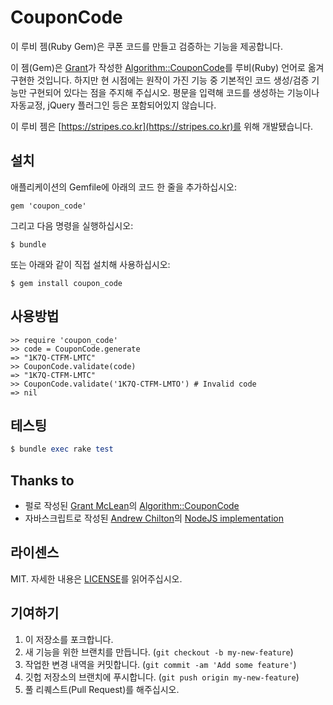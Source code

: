 # CouponCode

이 루비 젬(Ruby Gem)은 쿠폰 코드를 만들고 검증하는 기능을 제공합니다.

이 젬(Gem)은 [Grant][grant]가 작성한 [Algorithm::CouponCode][couponcode]를 루비(Ruby) 언어로 옮겨 구현한 것입니다.
하지만 현 시점에는 원작이 가진 기능 중 기본적인 코드 생성/검증 기능만 구현되어 있다는 점을 주지해 주십시오. 평문을 입력해 코드를 생성하는 기능이나
자동교정, jQuery 플러그인 등은 포함되어있지 않습니다.

이 루비 젬은 [https://stripes.co.kr](https://stripes.co.kr)를 위해 개발됐습니다.

## 설치

애플리케이션의 Gemfile에 아래의 코드 한 줄을 추가하십시오:

    gem 'coupon_code'

그리고 다음 명령을 실행하십시오:

    $ bundle

또는 아래와 같이 직접 설치해 사용하십시오:

    $ gem install coupon_code

## 사용방법

    >> require 'coupon_code'
    >> code = CouponCode.generate
    => "1K7Q-CTFM-LMTC"
    >> CouponCode.validate(code)
    => "1K7Q-CTFM-LMTC"
    >> CouponCode.validate('1K7Q-CTFM-LMTO') # Invalid code
    => nil

## 테스팅

```ruby
$ bundle exec rake test
```
## Thanks to

 - 펄로 작성된 [Grant McLean][grant]의 [Algorithm::CouponCode][couponcode]
 - 자바스크립트로 작성된 [Andrew Chilton][chilts]의 [NodeJS implementation][node-couponcode]

## 라이센스

MIT. 자세한 내용은 [LICENSE][license]를 읽어주십시오.

## 기여하기

1. 이 저장소를 포크합니다.
2. 새 기능을 위한 브랜치를 만듭니다. (`git checkout -b my-new-feature`)
3. 작업한 변경 내역을 커밋합니다. (`git commit -am 'Add some feature'`)
4. 깃헙 저장소의 브랜치에 푸시합니다. (`git push origin my-new-feature`)
5. 풀 리퀘스트(Pull Request)를 해주십시오.

[grant]: https://github.com/grantm/
[couponcode]: https://github.com/grantm/Algorithm-CouponCode
[chilts]: https://github.com/chilts
[node-couponcode]: https://github.com/chilts/node-coupon-code
[license]: https://raw.github.com/appsattic/node-coupon-code/master/LICENSE